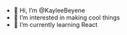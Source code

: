 - 👋 Hi, I’m @KayleeBeyene
- 👀 I’m interested in making cool things
- 🌱 I’m currently learning React


<!---
KayleeBeyene/KayleeBeyene is a ✨ special ✨ repository because its `README.md` (this file) appears on your GitHub profile.
You can click the Preview link to take a look at your changes.
--->
